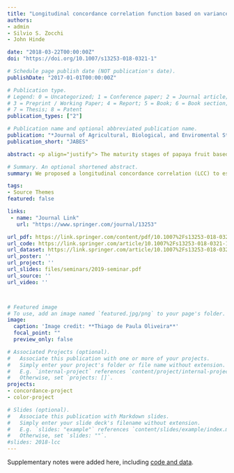 ```yaml
---
title: "Longitudinal concordance correlation function based on variance components: an application in fruit color analysis"
authors:
- admin
- Silvio S. Zocchi
- John Hinde

date: "2018-03-22T00:00:00Z"
doi: "https://doi.org/10.1007/s13253-018-0321-1"

# Schedule page publish date (NOT publication's date).
publishDate: "2017-01-01T00:00:00Z"

# Publication type.
# Legend: 0 = Uncategorized; 1 = Conference paper; 2 = Journal article;
# 3 = Preprint / Working Paper; 4 = Report; 5 = Book; 6 = Book section;
# 7 = Thesis; 8 = Patent
publication_types: ["2"]

# Publication name and optional abbreviated publication name.
publication: "*Journal of Agricultural, Biological, and Enviromental Statistics*, v. 23 (2), p. 233-254"
publication_short: "JABES"

abstract: <p align="justify"> The maturity stages of papaya fruit based on peel color are frequently characterized from a sample of four points on the equatorial region measured by a colorimeter. However, this procedure may not be suitable for assessing the papaya's overall mean color and an alternative proposal is to use image acquisition of the whole fruit’s peel. Questions of interest are whether a sample on the equatorial region can reproduce a sample over the whole peel region and if the colorimeter can compete with a scanner, or digital camera, in measuring the mean hue over time. The reproducibility can be verified by using the concordance correlation for responses measured on a continuous scale. Thus, in this work we propose a longitudinal concordance correlation (LCC), based on a mixed-effects regression model, to estimate agreement over time among pairs of observations obtained from different combinations between measurement method and sampled peel region. The results show that the papaya's equatorial region is not representative of the whole peel region, suggesting the use of image analysis rather than a colorimeter to measure the mean hue. </p>

# Summary. An optional shortened abstract.
summary: We proposed a longitudinal concordance correlation (LCC) to estimate agreement over time among methods

tags:
- Source Themes
featured: false

links:
 - name: "Journal Link"
   url: "https://www.springer.com/journal/13253"

url_pdf: https://link.springer.com/content/pdf/10.1007%2Fs13253-018-0321-1.pdf
url_code: https://link.springer.com/article/10.1007%2Fs13253-018-0321-1
url_dataset: https://link.springer.com/article/10.1007%2Fs13253-018-0321-1
url_poster: ''
url_project: ''
url_slides: files/seminars/2019-seminar.pdf
url_source: ''
url_video: ''



# Featured image
# To use, add an image named `featured.jpg/png` to your page's folder. 
image:
  caption: 'Image credit: **Thiago de Paula Oliveira**'
  focal_point: ""
  preview_only: false

# Associated Projects (optional).
#   Associate this publication with one or more of your projects.
#   Simply enter your project's folder or file name without extension.
#   E.g. `internal-project` references `content/project/internal-project/index.md`.
#   Otherwise, set `projects: []`.
projects:
- concordance-project
- color-project

# Slides (optional).
#   Associate this publication with Markdown slides.
#   Simply enter your slide deck's filename without extension.
#   E.g. `slides: "example"` references `content/slides/example/index.md`.
#   Otherwise, set `slides: ""`.
#slides: 2018-lcc
---
```


Supplementary notes were added here, including [code and data](https://link.springer.com/article/10.1007%2Fs13253-018-0321-1).
